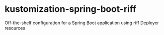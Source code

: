 # kustomization-spring-boot-riff
Off-the-shelf configuration for a Spring Boot application using riff Deployer resources
